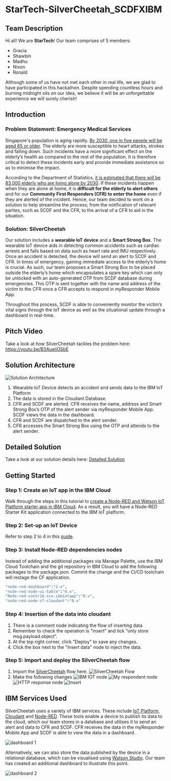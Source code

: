 # StarTech-SilverCheetah_SCDFXIBM 

## Team Description
Hi all! We are **StarTech**! Our team comprises of 5 members: 
  * Gracia
  * Shawbin
  * Madhu 
  * Nixon
  * Ronald 
 
Although some of us have not met each other in real life, we are glad to have participated in this hackathon. Despite spending countless hours and burning midnight oils on our idea, we believe it will be an unforgettable experience we will surely cherish!

## Introduction
### Problem Statement: Emergency Medical Services
Singapore's population is aging rapidly. [By 2030, one in five people will be aged 65 or older](https://www.population.sg/articles/singapores-silver-age). The elderly are more susceptible to heart attacks, strokes and falling down. Such incidents have a more significant effect on the elderly’s health as compared to the rest of the population. It is therefore critical to detect these incidents early and provide immediate assistance so as to minimise the impact. 

According to the Department of Statistics, [it is estimated that there will be 83,000 elderly who are living alone by 2030](https://www.todayonline.com/voices/more-seniors-living-alone-knowing-and-caring-our-neighbours-should-be-norm). If these incidents happen when they are alone at home, it is **difficult for the elderly to alert others** and for our **Community First Responders (CFR) to enter the home** even if they are alerted of the incident. Hence, our team decided to work on a solution to help streamline the process; from the notification of relevant parties, such as SCDF and the CFR, to the arrival of a CFR to aid in the situation.
### Solution: SilverCheetah
Our solution includes a **wearable IoT device** and a **Smart Strong Box**. The wearable IoT device aids in detecting common accidents such as cardiac arrests and falls based on data such as heart rate and IMU respectively. Once an accident is detected, the device will send an alert to SCDF and CFR. In times of emergency, gaining immediate access to the elderly’s home is crucial. As such, our team proposes a Smart Strong Box to be placed outside the elderly’s home which encapsulates a spare key which can only be unlocked with an auto-generated OTP from SCDF database during emergencies. This OTP is sent together with the name and address of the victim to the CFR once a CFR accepts to respond in myResponder Mobile App.

Throughout this process, SCDF is able to conveniently monitor the victim’s vital signs through the IoT device as well as the situational update through a dashboard in real-time.

## Pitch Video 
Take a look at how SilverCheetah tackles the problem here: https://youtu.be/B3AueijOSbE

## Solution Architecture 
![Solution Architecture](https://github.com/madhumitha998/StarTech-SilverCheetah_SCDFXIBM/blob/master/Images/Architecture%20diagram.jpg)

1. Wearable IoT Device detects an accident and sends data to the IBM IoT Platform
2. The data is stored in the Cloudant Database. 
3. CFR and SCDF are alerted. CFR receives the name, address and Smart Strong Box’s OTP of the alert sender via myResponder Mobile App. SCDF views the data in the dashboard. 
4. CFR and SCDF are dispatched to the alert sender. 
5. CFR accesses the Smart Strong Box using the OTP and attends to the alert sender. 

## Detailed Solution
Take a look at our solution details here: [Detailed Solution](https://github.com/madhumitha998/StarTech-SilverCheetah_SCDFXIBM/blob/master/Detailed%20Solution.pdf)

## Getting Started
### Step 1: Create an IoT app in the IBM Cloud
Walk through the steps in this tutorial to [create a Node-RED and Watson IoT Platform starter app in IBM Cloud](https://developer.ibm.com/tutorials/how-to-create-an-internet-of-things-platform-starter-application/). As a result, you will have a Node-RED Starter Kit application connected to the IBM IoT platform.
### Step 2: Set-up an IoT Device
Refer to step 2 to 4 in this [guide](https://developer.ibm.com/tutorials/create-a-voice-enabled-covid-19-chatbot-using-node-red/). 
### Step 3: Install Node-RED dependencies nodes
Instead of adding the additional packages via Manage Palette, use the IBM Cloud Toolchain and the git repository in IBM Cloud to add the following packages to the package.json. Commit the change and the CI/CD toolchain will restage the CF application.

```bash
"node-red-dashboard":"2.x",
"node-red-node-ui-table":"0.x",
"Node-red-contrib-scx-ibmiotapp":"0.x",
"node-red-node-cf-cloudant":"0.x"
```
### Step 4: Insertion of the data into cloudant
1. There is a comment node indicating the flow of inserting data
2. Remember to check the operation is "insert" and tick “only store msg.payload.object”.
2. At the top right corner, click "Deploy" to save any changes. 
3. Click the box next to the "Insert data" node to inject the data. 

### Step 5: Import and deploy the SilverCheetah flow
1. Import the [SilverCheetah](https://github.com/madhumitha998/StarTech-SilverCheetah_SCDFXIBM/blob/master/Scripts/SilverCheetah_flow.json) flow here. 
![SilverCheetah Flow](https://github.com/madhumitha998/StarTech-SilverCheetah_SCDFXIBM/blob/master/Images/flow.jpg)
2. Make the following changes
![IBM IOT node](https://github.com/madhumitha998/StarTech-SilverCheetah_SCDFXIBM/blob/master/Images/ibm_iot.JPG)
![My respondent node](https://github.com/madhumitha998/StarTech-SilverCheetah_SCDFXIBM/blob/master/Images/myresp.JPG)
![HTTP response node](https://github.com/madhumitha998/StarTech-SilverCheetah_SCDFXIBM/blob/master/Images/http.JPG)
![Insert](https://github.com/madhumitha998/StarTech-SilverCheetah_SCDFXIBM/blob/master/Images/insert.JPG)

## IBM Services Used 
SilverCheetah uses a variety of IBM services. These include [IoT Platform](https://cloud.ibm.com/catalog?search=internet%20of%20things%20platform#search_results), [Cloudant](https://cloud.ibm.com/catalog?search=cloudant#search_results) and [Node-RED](https://cloud.ibm.com/catalog?search=node%20red%20app#search_results ). These tools enable a device to publish its data to the cloud, which our team stores in a database and utilises it to send an alert and data to CFR and SCDF. CFR receives the data in the myResponder Mobile App and SCDF is able to view the data in a dashboard.

![dashboard 1](https://github.com/madhumitha998/StarTech-SilverCheetah_SCDFXIBM/blob/master/Images/cloudant%20dashboard.png) 

Alternatively, we can also store the data published by the device in a relational database, which can be visualised using [Watson Studio](https://cloud.ibm.com/catalog?search=watson%20studio#search_results). Our team has created an additional dashboard to illustrate this point. 

![dashboard 2](https://github.com/madhumitha998/StarTech-SilverCheetah_SCDFXIBM/blob/master/Images/WS%20dashboard.jpg)